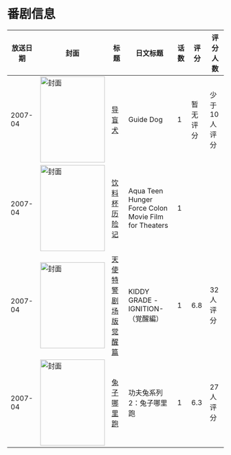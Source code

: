 # 番剧信息

|放送日期|封面|标题|日文标题|话数|评分|评分人数|
|---|---|---|---|---|---|---|
|2007-04|<img src="//lain.bgm.tv/pic/cover/c/67/b5/137345_F791q.jpg" alt="封面" style="width:150px;height:200px;object-fit:cover;">|[导盲犬](https://bangumi.tv/subject/137345)|Guide Dog|1|暂无评分|少于10人评分|
|2007-04|<img src="//lain.bgm.tv/pic/cover/c/cd/04/461513_9Ofcc.jpg" alt="封面" style="width:150px;height:200px;object-fit:cover;">|[饮料杯历险记](https://bangumi.tv/subject/461513)|Aqua Teen Hunger Force Colon Movie Film for Theaters|1|||
|2007-04|<img src="//lain.bgm.tv/pic/cover/c/b5/18/84687_UF0Ag.jpg" alt="封面" style="width:150px;height:200px;object-fit:cover;">|[天使特警 剧场版 觉醒篇](https://bangumi.tv/subject/84687)|KIDDY GRADE -IGNITION-（覚醒編）|1|6.8|32人评分|
|2007-04|<img src="//lain.bgm.tv/pic/cover/c/23/05/100563_c8G0s.jpg" alt="封面" style="width:150px;height:200px;object-fit:cover;">|[兔子哪里跑](https://bangumi.tv/subject/100563)|功夫兔系列2：兔子哪里跑|1|6.3|27人评分|
